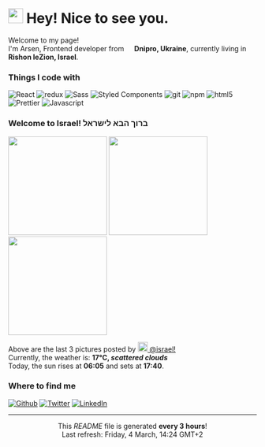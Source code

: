 <h1><img src="https://emojis.slackmojis.com/emojis/images/1531849430/4246/blob-sunglasses.gif?1531849430" width="30"/> Hey! Nice to see you.</h1>


<p>Welcome to my page! </br> I'm Arsen, Frontend developer from <img src="https://cdn-icons-png.flaticon.com/512/197/197572.png" width="13"/> <b>Dnipro, Ukraine</b>, currently living in <img src="https://cdn-icons-png.flaticon.com/512/197/197577.png" width="13"/> <b>Rishon leZion, Israel</b>. </p>
<h3>Things I code with</h3>
<p>
    <img alt="React" src="https://img.shields.io/badge/-React-45b8d8?style=flat-square&logo=react&logoColor=white" />
    <img alt="redux" src="https://img.shields.io/badge/-Redux-764ABC?style=flat-square&logo=redux&logoColor=white" />
    <img alt="Sass" src="https://img.shields.io/badge/-Sass-CC6699?style=flat-square&logo=sass&logoColor=white" />
    <img alt="Styled Components" src="https://img.shields.io/badge/-Styled_Components-db7092?style=flat-square&logo=styled-components&logoColor=white" />
    <img alt="git" src="https://img.shields.io/badge/-Git-F05032?style=flat-square&logo=git&logoColor=white" />
    <img alt="npm" src="https://img.shields.io/badge/-NPM-CB3837?style=flat-square&logo=npm&logoColor=white" />
    <img alt="html5" src="https://img.shields.io/badge/-HTML5-E34F26?style=flat-square&logo=html5&logoColor=white" />
    <img alt="Prettier" src="https://img.shields.io/badge/-Prettier-F7B93E?style=flat-square&logo=prettier&logoColor=white" />
    <img alt="Javascript" src="https://img.shields.io/badge/-Javascript-EDD531?style=flat-square&logo=javascript&logoColor=white" />
</p>
<h3>Welcome to Israel! ברוך הבא לישראל <img src="https://cdn-icons-png.flaticon.com/512/197/197577.png" width="13"/></h3>
<p><img width="200" src="https:&#x2F;&#x2F;cdn2.dumpor.com&#x2F;view?q&#x3D;%3D%3DwM4YmZidTPkl2cfNmbfZyN5MTO5IjM20TZvZSQ4dXOVNWRKhTc3Y1XEdXSzI2axFmNPVXd1dETSNGTNFnMw8WO10mVPJkMfRVQfBDM9g2bmQTL30jYjNmJBFUQBJ0ZNBDZmJUQ90GZlZiTwdUSSlDWBdmRXNjU0U0bJx0S9MGav91Yu9lJyATM9QXYj91Yu9lJ0Vmbu4GZjJmZuEmbm5iMtQzb3xmZu0WYydWY0Nnbp1Ddo91Yu9lJwgDMxgHM4ATMw9VNzU2XnBnatQ3ck1Dc0N3PnBnau42XyMjMwAjMzIzN5gTN0QzNyYTM08lM4gjMwUTO5IjMwcTOxEzXyQjM2UDN0ATMvUTMtUDO4IjLxUDdvY3L0Vmbu4GZjJmZuEmbm5iMtQzb3xmZu0WYydWY0Nnbp9yL6MHc0RHa" /> <img width="200" src="https:&#x2F;&#x2F;cdn2.dumpor.com&#x2F;view?q&#x3D;%3D%3DwM4YmZidTPkl2cfNmbfZiQ3UEM4IjM20TZvZyZWVlMrB1SfpWOmF3UfhzM2EmSTB1MxJnd4UUU0RVRGFmRqJDcp1Gd6V0M4QVQfBDM9g2bmQTL30jYjNmJBFUQBJ0ZNBDZmJUQ90GZlZiVUl0V0kDWBF0XLFHShd3a6BDM9MGav91Yu9lJxETM9QXYj91Yu9lJ0Vmbu4GZjJmZuEmbm5SMtQzb3xmZu0WYydWY0Nnbp1Ddo91Yu9lJwgDMxgHM4ATMz9VNzU2XnBnatQ3ck1Dc0N3PnBnau42X0cTN4QzNwYDO5MzMzYjMxczN281N0UTM3UDN5QzMxUDO1kzXyATMwIDM1ATMvUTMtUDO4IjLxUDdvY3L0Vmbu4GZjJmZuEmbm5SMtQzb3xmZu0WYydWY0Nnbp9yL6MHc0RHa" /> <img width="200" src="https:&#x2F;&#x2F;cdn2.dumpor.com&#x2F;view?q&#x3D;%3D%3DwM4YmZidTPkl2cfNmbfZCM3MTN5IjM20TZvZydClFd0dHbtIFayp3ZmZGUS1EcoxUUyR0QzdGb10SS2JXOORXe5Y1cO1yRfRVQfBDM9g2bmQTL30jYjNmJBFUQBJ0ZNBDZmJUQ90GZlZyS1pWTX9FWBVFdCZlcQ9lNpplW9MGav91Yu9lJ3ATM9QXYj91Yu9lJ0Vmbu4GZjJmZuEmbm5SMtQzb3xmZu0WYydWY0Nnbp1Ddo91Yu9lJ1MTZfdGcq1CdzRWPwR3c%2FcGcq5ibfVTN2IzN3cDNxgzNwkzM2YDM2IzX1kzNwYDO4ATNyMjM2ETNfNDO5IzN0QDNvUTMtUDO4IjLxUDdvY3L0Vmbu4GZjJmZuEmbm5SMtQzb3xmZu0WYydWY0Nnbp9yL6MHc0RHa" /></p>
<p>Above are the last 3 pictures posted by <a href="https://www.instagram.com/israel/" target="_blank"><img src="https://upload.wikimedia.org/wikipedia/commons/thumb/e/e7/Instagram_logo_2016.svg/1024px-Instagram_logo_2016.svg.png" width="20"/> @israel!</a><br/>Currently, the weather is: <b> 17°C, <i>scattered clouds</i></b></br>Today, the sun rises at <b>06:05</b> and sets at <b>17:40</b>.</p>
<h3>Where to find me</h3>
<p><a href="https://github.com/Saladikhanov" target="_blank"><img alt="Github" src="https://img.shields.io/badge/GitHub-%2312100E.svg?&style=for-the-badge&logo=Github&logoColor=white" /></a> <a href="https://twitter.com/Jager_24" target="_blank"><img alt="Twitter" src="https://img.shields.io/badge/twitter-%231DA1F2.svg?&style=for-the-badge&logo=twitter&logoColor=white" /></a> <a href="https://www.linkedin.com/in/saladikhanov/" target="_blank"><img alt="LinkedIn" src="https://img.shields.io/badge/linkedin-%230077B5.svg?&style=for-the-badge&logo=linkedin&logoColor=white" /></a> 
</p>

------------
<p align="center">This <i>README</i> file is generated <b>every 3 hours</b>!</br>Last refresh: Friday, 4 March, 14:24 GMT+2

